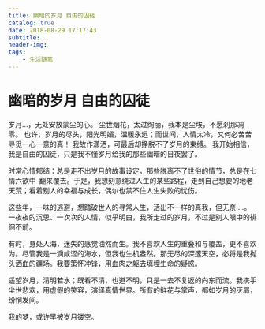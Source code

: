 ```yaml
---
title: 幽暗的岁月 自由的囚徒
catalog: true
date: 2018-08-29 17:17:43
subtitle:
header-img:
tags:
    - 生活随笔
---
```

# 幽暗的岁月  自由的囚徒
岁月...，无处安放蒙尘的心。
尘世烟花，太过绚丽，我本是尘埃，不愿刹那凋零。
也许，岁月的尽头，阳光明媚，温暖永远；而世间，人情太冷，又何必苦苦寻觅一心一意的真！
我故作潇洒，可最后却挣脱不了岁月的束缚。
我开始相信，我是自由的囚徒，只是我不懂岁月给我的那些幽暗的日夜罢了。

时常心情郁结：总是走不出岁月的故事设定，那些脱离不了世俗的情节，总是在七情六欲中-翻来覆去。于是，我想刻意绕过人生的某些路程，走到自己想要的地老天荒；看着别人的幸福与成长，偶尔也禁不住人生失败的忧伤。

这些年，一味的逃避，想踏破世人的寻常人生，活出不一样的真我，但无奈....。
一夜夜的沉思、一次次的人情，似乎明白，我所走过的岁月，不过是别人眼中的徘徊不前。

有时，身处人海，迷失的感觉油然而生。我不喜欢人生的重叠和与覆盖，更不喜欢为。尽管我是一滴咸涩的海水，但我也生机盎然。那无尽的深邃天空，必将是我抛头洒血的疆场。我要策怀冲锋，用血肉之躯去填埋生命的疑惑。

遥望岁月，清明若水；既看不清，也道不明，只是一去不复返的向东而流。我携手尘世悲欢，用虚假的笑容，演绎真情世界。所有的鲜花与掌声，都如岁月的灰屑，纷悄发间。

我的梦，或许早被岁月镂空。

